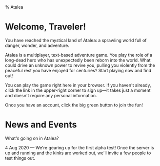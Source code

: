 % Atalea

# Welcome, Traveler!

You have reached the mystical land of Atalea: a sprawling world full of danger,
wonder, and adventure.

Atalea is a multiplayer, text-based adventure game. You play the role of a
long-dead hero who has unexpectedly been reborn into the world. What could drive
an unknown power to revive you, pulling you violently from the peaceful rest you
have enjoyed for centuries? Start playing now and find out!

You can play the game right here in your browser. If you haven't already, click
the link in the upper-right corner to sign up&mdash;it takes just a moment and
doesn't require any personal information.

Once you have an account, click the big green button to join the fun!

# News and Events

What's going on in Atalea?

4 Aug 2020 &mdash; We're gearing up for the first alpha test! Once the server is
up and running and the kinks are worked out, we'll invite a few people to test
things out.
